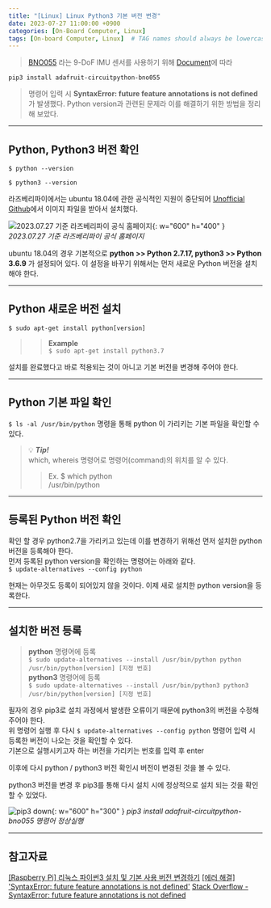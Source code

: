 ```yaml
---
title: "[Linux] Linux Python3 기본 버전 변경"
date: 2023-07-27 11:00:00 +0900
categories: [On-Board Computer, Linux]
tags: [On-board Computer, Linux]  # TAG names should always be lowercase
---
```


> [BNO055](https://www.icbanq.com/P007406231?utm_source=google&utm_medium=cpc&utm_campaign=%EC%87%BC%ED%95%91_PerformanceMax&utm_id=%EC%87%BC%ED%95%91_PerformanceMax&utm_term=notset&utm_content=notset&gclid=Cj0KCQjw5f2lBhCkARIsAHeTvlgKHRisp9n-VB8-5nbougvhFRxZeSviyTZZ1ZXDsUcvYwuHzo48XKYaAuAsEALw_wcB "구매링크")
라는 9-DoF IMU 센서를 사용하기 위해 [Document](https://docs.circuitpython.org/projects/bno055/en/latest/ "BNO055 Python Document")에 따라

```pip3 install adafruit-circuitpython-bno055 ```
> 명령어 입력 시 **SyntaxError: future feature annotations is not defined** 가 발생했다.
> Python version과 관련된 문제라 이를 해결하기 위한 방법을 정리해 보았다.

---
## Python, Python3 버전 확인
```$ python --version```

```$ python3 --version```

라즈베리파이에서는 ubuntu 18.04에 관한 공식적인 지원이 중단되어 
[Unofficial Github](https://github.com/TheRemote/Ubuntu-Server-raspi4-unofficial/releases "라즈베리파이 ubuntu 18.04")에서 이미지 파일을 받아서 설치했다.

![2023.07.27 기준 라즈베리파이 공식 홈페이지](/assets/img/post_img/rpi_ubuntu.png){: w="600" h="400" }
_2023.07.27 기준 라즈베리파이 공식 홈페이지_

ubuntu 18.04의 경우 기본적으로 **python >> Python 2.7.17, python3 >> Python 3.6.9** 가 설정되어 있다. 이 설정을 바꾸기 위해서는 먼저
새로운 Python 버전을 설치해야 한다.

---
## Python 새로운 버전 설치
```$ sudo apt-get install python[version]```
>> **Example**  
>>```$ sudo apt-get install python3.7```

설치를 완료했다고 바로 적용되는 것이 아니고 기본 버전을 변경해 주어야 한다.

---
## Python 기본 파일 확인
```$ ls -al /usr/bin/python``` 명령을 통해 python 이 가리키는 기본 파일을 확인할 수 있다.

> 💡 ***Tip!***  
> which, whereis 명령어로 명령어(command)의 위치를 알 수 있다.  
>> Ex. $ which python  
>> /usr/bin/python

---
## 등록된 Python 버전 확인
확인 할 경우 python2.7을 가리키고 있는데 이를 변경하기 위해선 먼저 설치한 python 버전을 등록해야 한다.  
먼저 등록된 python version을 확인하는 명령어는 아래와 같다.  
```$ update-alternatives --config python```  

현재는 아무것도 등록이 되어있지 않을 것이다. 이제 새로 설치한 python version을 등록한다.

---
## 설치한 버전 등록
> **python** 명령어에 등록  
```$ sudo update-alternatives --install /usr/bin/python python /usr/bin/python[version] [지정 번호]```  
> **python3** 명령어에 등록  
```$ sudo update-alternatives --install /usr/bin/python3 python3 /usr/bin/python[version] [지정 번호]```

필자의 경우 pip3로 설치 과정에서 발생한 오류이기 때문에 python3의 버전을 수정해주어야 한다.  
위 명령어 실행 후 다시 ```$ update-alternatives --config python``` 명령어 입력 시 등록한 버전이 나오는 것을 확인할 수 있다.  
기본으로 실행시키고자 하는 버전을 가리키는 번호를 입력 후 enter

이후에 다시 python / python3 버전 확인시 버전이 변경된 것을 볼 수 있다.

python3 버전을 변경 후 pip3를 통해 다시 설치 시에 정상적으로 설치 되는 것을 확인 할 수 있었다.

![pip3 down](/assets/img/post_img/rpi_pip3_down.png){: w="600" h="300" }
_pip3 install adafruit-circuitpython-bno055 명령어 정상실행_

---
## 참고자료
[[Raspberry Pi] 리눅스 파이썬3 설치 및 기본 사용 버전 변경하기](https://angelplayer.tistory.com/219)
[[에러 해결] 'SyntaxError: future feature annotations is not defined'](https://beausty23.tistory.com/222) 
[Stack Overflow - SyntaxError: future feature annotations is not defined](https://stackoverflow.com/questions/70515194/syntaxerror-future-feature-annotations-is-not-defined)